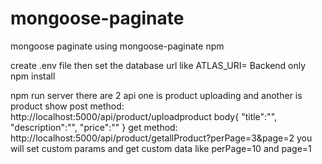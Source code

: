 # mongoose-paginate
mongoose paginate using mongoose-paginate npm

create .env file then set the database url like ATLAS_URI= 
Backend only
npm install

npm run server
there are 2 api
one is product uploading and another is product show
post method:  http://localhost:5000/api/product/uploadproduct
body{
	"title":"",
	"description":"",
	"price":""
}
get method: http://localhost:5000/api/product/getallProduct?perPage=3&page=2
you will set custom params and get custom data like perPage=10 and page=1
